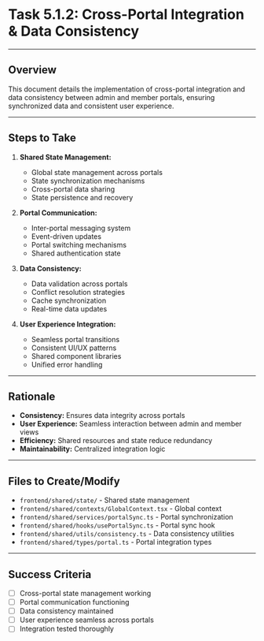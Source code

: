 # Task 5.1.2: Cross-Portal Integration & Data Consistency

---

## Overview
This document details the implementation of cross-portal integration and data consistency between admin and member portals, ensuring synchronized data and consistent user experience.

---

## Steps to Take
1. **Shared State Management:**
   - Global state management across portals
   - State synchronization mechanisms
   - Cross-portal data sharing
   - State persistence and recovery

2. **Portal Communication:**
   - Inter-portal messaging system
   - Event-driven updates
   - Portal switching mechanisms
   - Shared authentication state

3. **Data Consistency:**
   - Data validation across portals
   - Conflict resolution strategies
   - Cache synchronization
   - Real-time data updates

4. **User Experience Integration:**
   - Seamless portal transitions
   - Consistent UI/UX patterns
   - Shared component libraries
   - Unified error handling

---

## Rationale
- **Consistency:** Ensures data integrity across portals
- **User Experience:** Seamless interaction between admin and member views
- **Efficiency:** Shared resources and state reduce redundancy
- **Maintainability:** Centralized integration logic

---

## Files to Create/Modify
- `frontend/shared/state/` - Shared state management
- `frontend/shared/contexts/GlobalContext.tsx` - Global context
- `frontend/shared/services/portalSync.ts` - Portal synchronization
- `frontend/shared/hooks/usePortalSync.ts` - Portal sync hook
- `frontend/shared/utils/consistency.ts` - Data consistency utilities
- `frontend/shared/types/portal.ts` - Portal integration types

---

## Success Criteria
- [ ] Cross-portal state management working
- [ ] Portal communication functioning
- [ ] Data consistency maintained
- [ ] User experience seamless across portals
- [ ] Integration tested thoroughly 